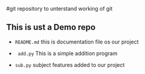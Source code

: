 #git repository to unterstand working of git
## This is ust a Demo repo

- `README.md` this is documentation file os our project

- ` add.py` This is a simple addition program

- `sub.py` subject features added to our project
